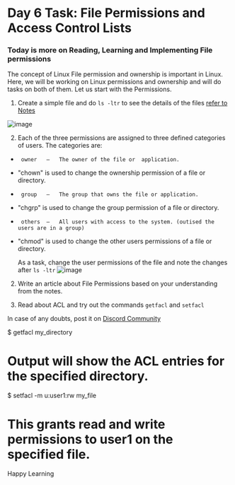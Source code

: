 # Day 6 Task: File Permissions and Access Control Lists

### Today is more on Reading, Learning and Implementing File permissions

 The concept of Linux File permission and ownership is important in Linux. 
 Here, we will be working on Linux permissions and ownership and will do tasks on
 both of them. 
 Let us start with the Permissions.

1) Create a simple file and do `ls -ltr` to see the details of the files [refer to Notes](https://github.com/LondheShubham153/90DaysOfDevOps/tree/master/2023/day6/notes)

![image](https://github.com/ramnaniakshay/90DaysOfDevOps/assets/60702445/1e1fb311-43bd-46b6-9377-401448d716a5)


2) Each of the three permissions are assigned to three defined categories of users. The categories are:
-	   owner   —   The owner of the file or  application.
-	"chown" is used to change the ownership permission of a file or directory.
-	   group   —   The group that owns the file or application.
-	"chgrp" is used to change the group permission of a file or directory.
-	   others  —   All users with access to the system. (outised the users are in a group)
-	"chmod" is used to change the other users permissions of a file or directory.

    As a task, change the user permissions of the file and note the changes after `ls -ltr`
 	![image](https://github.com/ramnaniakshay/90DaysOfDevOps/assets/60702445/34e6d70e-ae93-4a2c-b06a-79272d33857f)


2) Write an article about File Permissions based on your understanding from the notes.

3) Read about ACL and try out the commands `getfacl` and `setfacl`

In case of any doubts, post it on [Discord Community](https://discord.gg/hs3Pmc5F)

$ getfacl my_directory
# Output will show the ACL entries for the specified directory.

$ setfacl -m u:user1:rw my_file
# This grants read and write permissions to user1 on the specified file.


Happy Learning
